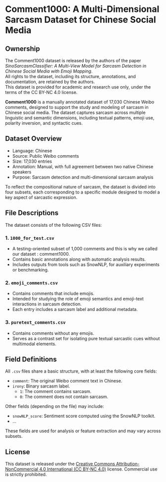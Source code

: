 # Comment1000: A Multi-Dimensional Sarcasm Dataset for Chinese Social Media
## Ownership

The Comment1000 dataset is released by the authors of the paper _SinoSarcasmClassifier: A Multi-View Model for Sarcasm Detection in Chinese Social Media with Emoji Mapping_.  
All rights to the dataset, including its structure, annotations, and documentation, are retained by the authors.  
This dataset is provided for academic and research use only, under the terms of the CC BY-NC 4.0 license.

**Comment1000** is a manually annotated dataset of 17,030 Chinese Weibo comments, designed to support the study and modeling of sarcasm in Chinese social media. The dataset captures sarcasm across multiple linguistic and semantic dimensions, including textual patterns, emoji use, polarity inversion, and syntactic cues.

## Dataset Overview

- Language: Chinese  
- Source: Public Weibo comments  
- Size: 17,030 entries  
- Annotation: Manual, with full agreement between two native Chinese speakers  
- Purpose: Sarcasm detection and multi-dimensional sarcasm analysis  

To reflect the compositional nature of sarcasm, the dataset is divided into four subsets, each corresponding to a specific module designed to model a key aspect of sarcastic expression.

## File Descriptions

The dataset consists of the following CSV files:

### 1. `1000_for_test.csv`

- A testing-oriented subset of 1,000 comments and this is why we called our dataset : comment1000.
- Contains basic annotations along with automatic analysis results.
- Includes outputs from tools such as SnowNLP, for auxiliary experiments or benchmarking.

### 2. `emoji_comments.csv`

- Contains comments that include emojis.
- Intended for studying the role of emoji semantics and emoji-text interactions in sarcasm detection.
- Each entry includes a sarcasm label and additional metadata.

### 3. `puretext_comments.csv`

- Contains comments without any emojis.
- Serves as a contrast set for isolating pure textual sarcastic cues without multimodal elements.

## Field Definitions

All `.csv` files share a basic structure, with at least the following core fields:

- `comment`: The original Weibo comment text in Chinese.
- `irony`: Binary sarcasm label.
  - `1`: The comment contains sarcasm.
  - `0`: The comment does not contain sarcasm.

Other fields (depending on the file) may include:

- `snowNLP_score`: Sentiment score computed using the SnowNLP toolkit.
- ...

These fields are used for analysis or feature extraction and may vary across subsets.


## License

This dataset is released under the [Creative Commons Attribution-NonCommercial 4.0 International (CC BY-NC 4.0)](https://creativecommons.org/licenses/by-nc/4.0/) license.
Commercial use is strictly prohibited.
